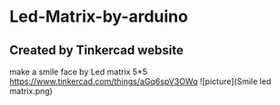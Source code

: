 # Led-Matrix-by-arduino
## Created by Tinkercad website
make a smile face by Led matrix 5*5
https://www.tinkercad.com/things/aGq6spV3OWq
![picture](Smile led matrix.png)
